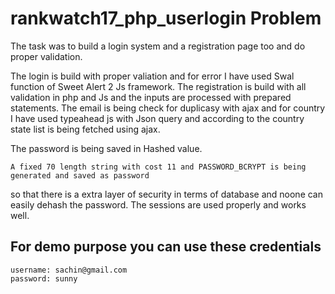 # rankwatch17_php_userlogin Problem

The task was to build a login system and a registration page too and do proper validation.

The login is build with proper valiation and for error I have used Swal function of Sweet Alert 2 Js framework.
The registration is build with all validation in php and Js and the inputs are processed with prepared statements.
The email is being check for duplicasy with ajax and for country I have used typeahead js with Json query and according to the country 
state list is being fetched using ajax.

The password is being saved in Hashed value.

```
A fixed 70 length string with cost 11 and PASSWORD_BCRYPT is being generated and saved as password
```
so that there is a extra layer of security in terms of database and noone can easily dehash the password.
The sessions are used properly and works well.

## For demo purpose you can use these credentials
```
username: sachin@gmail.com
password: sunny
```
